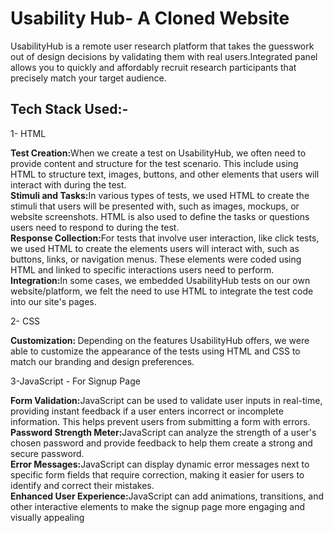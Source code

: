<h1>Usability Hub- A Cloned Website</h1>
<p>UsabilityHub is a remote user research platform that takes the guesswork out of design decisions by validating them with real users.Integrated panel allows you to quickly and affordably recruit research participants that precisely match your target audience.
</p>
<h2>Tech Stack Used:-</h2>
<p>1- HTML</p>
<p><b>Test Creation:</b>When we create a test on UsabilityHub, we often need to provide content and structure for the test scenario. This include using HTML to structure text, images, buttons, and other elements that users will interact with during the test.<br>
<b>Stimuli and Tasks:</b>In various types of tests, we used HTML to create the stimuli that users will be presented with, such as images, mockups, or website screenshots. HTML is also used to define the tasks or questions users need to respond to during the test.<br>
<b>Response Collection:</b>For tests that involve user interaction, like click tests, we used HTML to create the elements users will interact with, such as buttons, links, or navigation menus. These elements were coded using HTML and linked to specific interactions users need to perform.<br>
<b>Integration:</b>In some cases, we embedded UsabilityHub tests on our own website/platform, we felt the need to use HTML to integrate the test code into our site's pages.</p>
<p>2- CSS</p>
<p><b>Customization: </b>Depending on the features UsabilityHub offers, we were able to customize the appearance of the tests using HTML and CSS to match our branding and design preferences.</p>
<p>3-JavaScript - For Signup Page</p>
<p><b>Form Validation:</b>JavaScript can be used to validate user inputs in real-time, providing instant feedback if a user enters incorrect or incomplete information. This helps prevent users from submitting a form with errors.<br>
<b>Password Strength Meter:</b>JavaScript can analyze the strength of a user's chosen password and provide feedback to help them create a strong and secure password.<br>
<b>Error Messages:</b>JavaScript can display dynamic error messages next to specific form fields that require correction, making it easier for users to identify and correct their mistakes.<br>
<b>Enhanced User Experience:</b>JavaScript can add animations, transitions, and other interactive elements to make the signup page more engaging and visually appealing</p>

